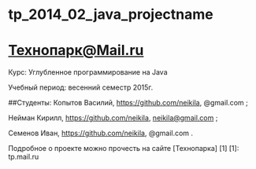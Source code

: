 # tp_2014_02_java_projectname
Технопарк@Mail.ru
============
Курс: Углубленное программирование на Java

Учебный период: весенний семестр 2015г.

##Студенты:
Копытов Василий, https://github.com/neikila, @gmail.com ;

Нейман Кирилл, https://github.com/neikila, neikila@gmail.com ;

Семенов Иван, https://github.com/neikila, @gmail.com .

Подробное о проекте можно прочесть на сайте [Технопарка] [1]
[1]: tp.mail.ru
